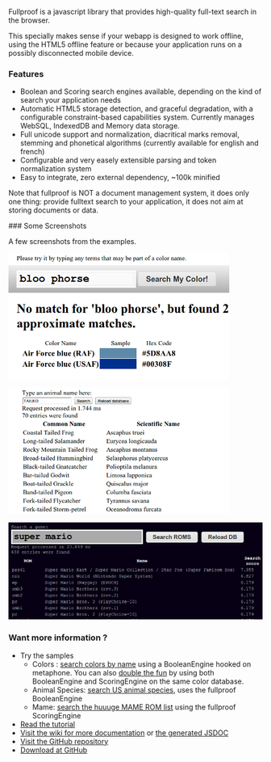 Fullproof is a javascript library that provides high-quality full-text search in the browser.

This specially makes sense if your webapp is designed to work offline, using the HTML5 offline feature or because your
application runs on a possibly disconnected mobile device.

### Features

* Boolean and Scoring search engines available, depending on the kind of search your application needs
* Automatic HTML5 storage detection, and graceful degradation, with a configurable constraint-based capabilities system. Currently manages WebSQL, IndexedDB and Memory data storage.
* Full unicode support and normalization, diacritical marks removal, stemming and phonetical algorithms (currently available for english and french)
* Configurable and very easely extensible parsing and token normalization system
* Easy to integrate, zero external dependency, ~100k minified

Note that fullproof is NOT a document management system, it does only one thing: provide fulltext search to your application, it does not aim at storing documents or data.

### Some Screenshots

<div id="screenshots">
A few screenshots from the examples.

![Color search using metaphone](img/sc-colors.png)

![Animals from the US](img/sc-animals.png)

![Searching in the pool of MAME Roms](img/sc-mame.png)

</div>

### Want more information ?

* Try the samples
    * Colors : [search colors by name](examples/colors/colors.html) using a BooleanEngine hooked on metaphone. You can also [double the fun](examples/colors/colors-double-the-fun.html) by using both BooleanEngine and ScoringEngine on the same color database.
    * Animal Species: [search US animal species](examples/animals/animals.html), uses the fullproof BooleanEngine
    * Mame: [search the huuuge MAME ROM list](examples/mame/mamesearch.html) using the fullproof ScoringEngine
* [Read the tutorial](tutorial.html)
* [Visit the wiki for more documentation](https://github.com/reyesr/fullproof/wiki) or [the generated JSDOC](jsdocs/index.html)
* [Visit the GitHub repository](https://github.com/reyesr/fullproof)
* [Download at GitHub](https://github.com/reyesr/fullproof/downloads)
